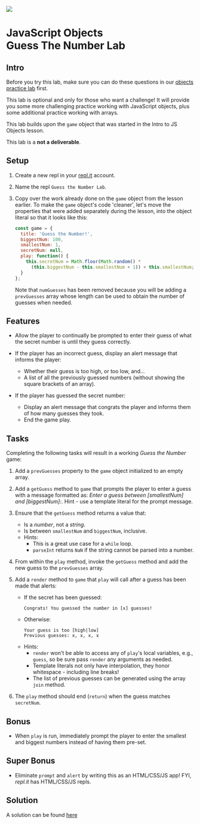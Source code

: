 ![](https://i.imgur.com/hGEeDR1.png)

# JavaScript Objects<br>Guess The Number Lab

## Intro

Before you try this lab, make sure you can do these questions in our <a href="w01/d3/js-objects-practice.md">objects practice lab</a> first.

This lab is optional and only for those who want a challenge! It will provide you some more challenging practice working with JavaScript objects, plus some additional practice working with arrays.

This lab builds upon the `game` object that was started in the Intro to JS Objects lesson.

This lab is a **not a deliverable**.

## Setup

1. Create a new repl in your [repl.it](https://repl.it/repls) account.

2. Name the repl `Guess the Number Lab`.

3. Copy over the work already done on the `game` object from the lesson earlier.  To make the `game` object's code 'cleaner', let's move the properties that were added separately during the lesson, into the object literal so that it looks like this:

	```js
	const game = {
	  title: 'Guess the Number!',
	  biggestNum: 100,
	  smallestNum: 1,
	  secretNum: null,
	  play: function() {
	    this.secretNum = Math.floor(Math.random() * 
	      (this.biggestNum - this.smallestNum + 1)) + this.smallestNum;
	  }
	};
	```

	Note that `numGuesses` has been removed because you will be adding a `prevGuesses` array whose length can be used to obtain the number of guesses when needed.

## Features

- Allow the player to continually be prompted to enter their guess of what the secret number is until they guess correctly.

- If the player has an incorrect guess, display an alert message that informs the player:
	- Whether their guess is too high, or too low, and...
	- A list of all the previously guessed numbers (without showing the square brackets of an array).

- If the player has guessed the secret number:
	- Display an alert message that congrats the player and informs them of how many guesses they took.
	- End the game play.

## Tasks

Completing the following tasks will result in a working _Guess the Number_ game:

1. Add a `prevGuesses` property to the `game` object initialized to an empty array.

2. Add a `getGuess` method to `game` that prompts the player to enter a guess with a message formatted as: _Enter a guess between [smallestNum] and [biggestNum]:_.  Hint - use a template literal for the prompt message.

3. Ensure that the `getGuess` method returns a value that:
	- Is a _number_, not a _string_.
	- Is between `smallestNum` and `biggestNum`, inclusive.
	- Hints:
		- This is a great use case for a `while` loop.
		- `parseInt` returns `NaN` if the string cannot be parsed into a number.

4. From within the `play` method, invoke the `getGuess` method and add the new guess to the `prevGuesses` array.

5. Add a `render` method to `game` that `play` will call after a guess has been made that alerts:
	- If the secret has been guessed:<br>
		```
		Congrats! You guessed the number in [x] guesses!
		```
	- Otherwise:<br>
		```
		Your guess is too [high|low]
		Previous guesses: x, x, x, x
		```
	- Hints:
		- `render` won't be able to access any of `play`'s local variables, e.g., `guess`, so be sure pass `render` any arguments as needed.
		- Template literals not only have interpolation, they honor whitespace - including line breaks!
		- The list of previous guesses can be generated using the array `join` method.

6. The `play` method should end (`return`) when the guess matches `secretNum`.

## Bonus

- When `play` is run, immediately prompt the player to enter the smallest and biggest numbers instead of having them pre-set.

## Super Bonus

- Eliminate `prompt` and `alert` by writing this as an HTML/CSS/JS app!  FYI, _repl.it_ has HTML/CSS/JS repls.


## Solution

A solution can be found [here](https://repl.it/@jim_clark/Guess-the-Number-Lab)
